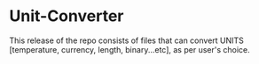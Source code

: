 # Unit-Converter
This release of the repo consists of files that can convert UNITS [temperature, currency, length, binary...etc], as per user's choice.
